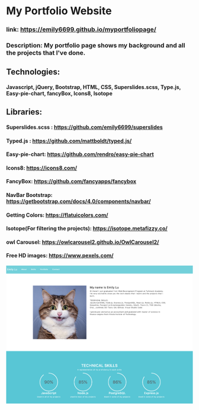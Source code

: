# My Portfolio Website


### link:  https://emily6699.github.io/myportfoliopage/


### Description: My portfolio page shows my background and all the projects that I've done.


## Technologies:

#### Javascript, jQuery, Bootstrap, HTML, CSS, Superslides.scss, Type.js, Easy-pie-chart, fancyBox, Icons8, Isotope
 
## Libraries:
#### Superslides.scss : https://github.com/emily6699/superslides
#### Typed.js : https://github.com/mattboldt/typed.js/
#### Easy-pie-chart: https://github.com/rendro/easy-pie-chart
#### Icons8: https://icons8.com/
#### FancyBox: https://github.com/fancyapps/fancybox
#### NavBar Bootstrap: https://getbootstrap.com/docs/4.0/components/navbar/
#### Getting Colors: https://flatuicolors.com/
#### Isotope(For filtering the projects): https://isotope.metafizzy.co/
#### owl Carousel: https://owlcarousel2.github.io/OwlCarousel2/
#### Free HD images: https://www.pexels.com/
![img](https://github.com/emily6699/myportfoliopage/blob/master/img/frontpage.png)
